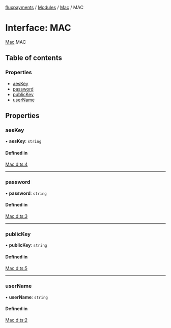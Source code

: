 [fluxpayments](../README.md) / [Modules](../modules.md) / [Mac](../modules/Mac.md) / MAC

# Interface: MAC

[Mac](../modules/Mac.md).MAC

## Table of contents

### Properties

- [aesKey](Mac.MAC.md#aeskey)
- [password](Mac.MAC.md#password)
- [publicKey](Mac.MAC.md#publickey)
- [userName](Mac.MAC.md#username)

## Properties

### aesKey

• **aesKey**: `string`

#### Defined in

[Mac.d.ts:4](https://github.com/fluxpayments1/fluxpayments_api_ts/blob/1acd742b7851ef49e19de04eb94f4d6a76885dac/src/types/flux_types/Mac.d.ts#L4)

___

### password

• **password**: `string`

#### Defined in

[Mac.d.ts:3](https://github.com/fluxpayments1/fluxpayments_api_ts/blob/1acd742b7851ef49e19de04eb94f4d6a76885dac/src/types/flux_types/Mac.d.ts#L3)

___

### publicKey

• **publicKey**: `string`

#### Defined in

[Mac.d.ts:5](https://github.com/fluxpayments1/fluxpayments_api_ts/blob/1acd742b7851ef49e19de04eb94f4d6a76885dac/src/types/flux_types/Mac.d.ts#L5)

___

### userName

• **userName**: `string`

#### Defined in

[Mac.d.ts:2](https://github.com/fluxpayments1/fluxpayments_api_ts/blob/1acd742b7851ef49e19de04eb94f4d6a76885dac/src/types/flux_types/Mac.d.ts#L2)
